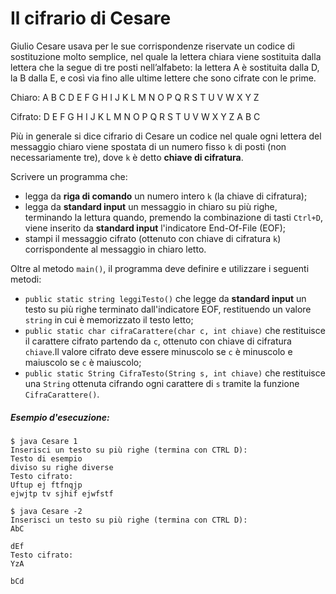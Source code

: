 # Il cifrario di Cesare

Giulio Cesare usava per le sue corrispondenze riservate un codice di sostituzione molto semplice, nel quale la lettera chiara viene sostituita dalla lettera che la segue di tre posti nell’alfabeto: la lettera A è sostituita dalla D, la B dalla E, e così via fino alle ultime lettere che sono cifrate con le prime.

Chiaro:   A B C D E F G H I J K L M N O P Q R S T U V W X Y Z

Cifrato:  D E F G H I J K L M N O P Q R S T U V W X Y Z A B C

Più in generale si dice cifrario di Cesare un codice nel quale ogni lettera del messaggio chiaro viene spostata di un numero fisso `k` di posti (non necessariamente tre), dove `k` è detto **chiave di cifratura**. 

Scrivere un programma che:
* legga da **riga di comando** un numero intero `k` (la chiave di cifratura);
* legga da **standard input** un messaggio in chiaro su più righe, terminando la lettura quando, premendo la combinazione di tasti `Ctrl+D`, viene inserito da **standard input** l'indicatore End-Of-File (EOF);
* stampi il messaggio cifrato (ottenuto con chiave di cifratura `k`) corrispondente al messaggio in chiaro letto.

Oltre al metodo `main()`, il programma deve definire e utilizzare i seguenti metodi:
* `public static string leggiTesto()` che legge da **standard input** un testo su più righe terminato dall'indicatore EOF, restituendo un valore `string` in cui è memorizzato il testo letto;
* `public static char cifraCarattere(char c, int chiave)` che restituisce il carattere cifrato partendo da `c`, ottenuto con chiave di cifratura `chiave`.Il valore cifrato deve essere minuscolo se `c` è minuscolo e maiuscolo se `c` è maiuscolo;
* `public static String CifraTesto(String s, int chiave)` che restituisce una `String` ottenuta cifrando ogni carattere di `s` tramite la funzione `CifraCarattere()`.

##### Esempio d'esecuzione:
 
 ```text
$ java Cesare 1
Inserisci un testo su più righe (termina con CTRL D):
Testo di esempio
diviso su righe diverse
Testo cifrato:
Uftup ej ftfnqjp
ejwjtp tv sjhif ejwfstf

$ java Cesare -2
Inserisci un testo su più righe (termina con CTRL D):
AbC

dEf
Testo cifrato:
YzA

bCd
```
